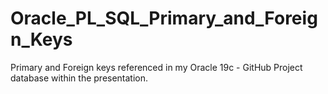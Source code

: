 # Oracle_PL_SQL_Primary_and_Foreign_Keys

Primary and Foreign keys referenced in my Oracle 19c - GitHub Project database within the presentation.
